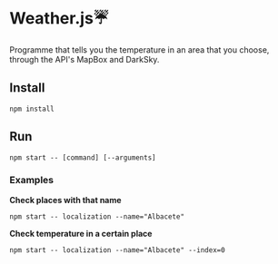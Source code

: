 # Weather.js:umbrella:
Programme that tells you the temperature in an area that you choose, through the API's MapBox and DarkSky.

## Install
 `npm install`

 ## Run
 `npm start -- [command] [--arguments]`

 ### Examples

 **Check places with that name**
 
 `npm start -- localization --name="Albacete"`

 **Check temperature in a certain place**
 
 `npm start -- localization --name="Albacete" --index=0` 
